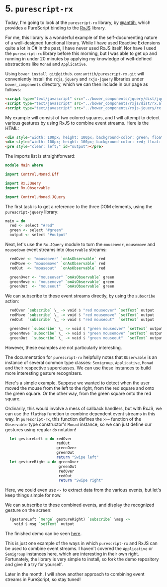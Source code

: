 # 5. `purescript-rx`

Today, I'm going to look at the `purescript-rx` library, by [@anttih](https://github.com/anttih/), which provides a PureScript binding to the [RxJS](https://github.com/Reactive-Extensions/RxJS) library.

For me, this library is a wonderful example of the self-documenting nature of a well-designed functional library. While I have used Reactive Extensions quite a lot in C# in the past, I have never used RxJS itself. Nor have I used the `purescript-rx` library before this morning, but I was able to get up and running in under 20 minutes by applying my knowledge of well-defined abstractions like `Monad` and `Applicative`.

Using `bower install git@github.com:anttih/purescript-rx.git` will conveniently install the `rxjs`, `jquery` and `rxjs-jquery` libraries under `bower_components` directory, which we can then include in our page as follows:

```html
<script type="text/javascript" src="../bower_components/jquery/dist/jquery.js"></script>
<script type="text/javascript" src="../bower_components/rxjs/dist/rx.all.js"></script>
<script type="text/javascript" src="../bower_components/rxjs-jquery/rx.jquery.js"></script>
```

My example will consist of two colored squares, and I will attempt to detect various gestures by using RxJS to combine event streams. Here is the HTML:

```html
<div style="width: 100px; height: 100px; background-color: green; float: left" id="green"></div>
<div style="width: 100px; height: 100px; background-color: red; float: left" id="red"></div>
<pre style="clear: left;" id="output"></pre>
```

The imports list is straightforward:

```purescript
module Main where

import Control.Monad.Eff

import Rx.JQuery
import Rx.Observable

import Control.Monad.JQuery
```

The first task is to get a reference to the three DOM elements, using the `purescript-jquery` library:

```purescript
main = do
  red <- select "#red"
  green <- select "#green"
  output <- select "#output"
```

Next, let's use the `Rx.JQuery` module to turn the `mouseover`, `mousemove` and `mousedown` event streams into `Observable` streams:

```purescript
  redOver <- "mouseover" `onAsObservable` red
  redMove <- "mousemove" `onAsObservable` red
  redOut  <- "mouseout"  `onAsObservable` red

  greenOver <- "mouseover" `onAsObservable` green
  greenMove <- "mousemove" `onAsObservable` green
  greenOut  <- "mouseout"  `onAsObservable` green
```

We can subscribe to these event streams directly, by using the `subscribe` action:

```purescript
  redOver `subscribe` \_ -> void $ "red mouseover" `setText` output
  redMove `subscribe` \_ -> void $ "red mousemove" `setText` output
  redOut  `subscribe` \_ -> void $ "red mouseout"  `setText` output

  greenOver `subscribe` \_ -> void $ "green mouseover" `setText` output
  greenMove `subscribe` \_ -> void $ "green mousemove" `setText` output
  greenOut  `subscribe` \_ -> void $ "green mouseout"  `setText` output
```

However, these examples are not particularly interesting.

The documentation for `purescript-rx` helpfully notes that `Observable` is an instance of several common type classes: `Semigroup`, `Applicative`, `Monad` and their respective superclasses. We can use these instances to build more interesting gesture recognizers.

Here's a simple example. Suppose we wanted to detect when the user moved the mouse from the left to the right, from the red square and onto the green square. Or the other way, from the green square onto the red square.

Ordinarily, this would involve a mess of callback handlers, but with RxJS, we can use the `flatMap` function to combine dependent event streams in this way. In `purescript-rx`, this function defines the `>>=` function of the `Observable` type constructor's `Monad` instance, so we can just define our gestures using regular `do` notation!

```purescript
  let gestureLeft = do redOver
                       redOut
                       greenOver
                       greenOut
                       return "Swipe left"
  let gestureRight = do greenOver
                        greenOut
                        redOver
                        redOut
                        return "Swipe right"
```

Here, we could even use `<-` to extract data from the various events, but let's keep things simple for now.

We can subscribe to these combined events, and display the recognized gesture on the screen:

```purescript
  (gestureLeft `merge` gestureRight) `subscribe` \msg ->
    void $ msg `setText` output
```

The finished demo can be seen [here](http://paf31.github.io/24-days-of-purescript-2014/purescript-rx/html/).

This is just one example of the ways in which `purescript-rx` and RxJS can be used to combine event streams. I haven't covered the `Applicative` or `Semigroup` instances here, which are interesting in their own right. Fortunately, the library is very simple to install, so fork the demo repository and give it a try for yourself.

Later in the month, I will show another approach to combining event streams in PureScript, so stay tuned!
